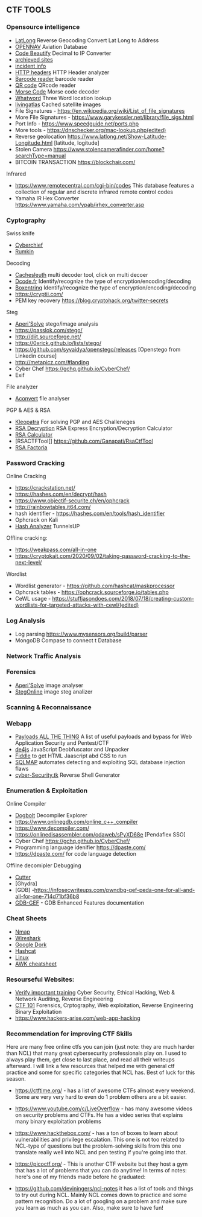## CTF TOOLS

### Opensource intelligence

- [LatLong](https://www.latlong.net/Show-Latitude-Longitude.html) Reverse Geocoding Convert Lat Long to Address  
- [OPENNAV](https://opennav.com/) Aviation Database  
- [Code Beautify](https://codebeautify.org/decimal-to-ip-converter) Decimal to IP Converter  
- [archieved sites](https://web.archive.org/)
- [incident info](https://blog.talosintelligence.com/)
- [HTTP headers](https://developer.mozilla.org/en-US/docs/Web/HTTP/Headers) HTTP Header analyzer
- [Barcode reader](https://online-barcode-reader.inliteresearch.com/) barcode reader 
- [QR code](https://merricx.github.io/qrazybox/) QRcode reader
- [Morse Code](https://morsecode.world/international/decoder/audio-decoder-adaptive.html) Morse code decoder
- [Whatword](https://what3words.com/)  Three Word location lookup 
- [livingatlas](https://livingatlas.arcgis.com/wayback/)  Cached satellite images
- File Signatures - https://en.wikipedia.org/wiki/List_of_file_signatures
- More File Signatures - https://www.garykessler.net/library/file_sigs.html
- Port Info - https://www.speedguide.net/ports.php
- More tools - https://dnschecker.org/mac-lookup.php(edited)
- Reverse geolocation https://www.latlong.net/Show-Latitude-Longitude.html [latitude, logitude]
- Stolen Camera https://www.stolencamerafinder.com/home?searchType=manual
- BITCOIN TRANSACTION https://blockchair.com/

Infrared 

- https://www.remotecentral.com/cgi-bin/codes This database features a collection of regular and discrete infrared remote control codes
- Yamaha IR Hex Converter https://www.yamaha.com/ypab/irhex_converter.asp

### Cyptography

Swiss knife
- [Cyberchief](https://cyberchef.io/)   
- [Rumkin](https://rumkin.com/)  

Decoding  
- [Cachesleuth](https://www.cachesleuth.com/) multi decoder tool, click on multi decoer  
- [Dcode.fr](https://www.dcode.fr/cipher-identifier) Identify/recognize the type of encryption/encoding/decoding  
- [Boxentrinq](https://www.boxentriq.com/code-breaking/cipher-identifier) Identify/recognize the type of encryption/encoding/decoding
- https://cryptii.com/
- PEM key recovery https://blog.cryptohack.org/twitter-secrets

Steg
- [Aperi'Solve](https://aperisolve.fr/) stego/image analysis
- https://passlok.com/stego/
- http://diit.sourceforge.net/
- https://0xrick.github.io/lists/stego/
- https://github.com/syvaidya/openstego/releases [Openstego from Linkedin course]
- http://metapicz.com/#landing
- Cyber Chef https://gchq.github.io/CyberChef/
- Exif


File analyzer
- [Aconvert](https://www.aconvert.com/analyze.html) file analyser  

PGP & AES & RSA
- [Kleopatra](https://apps.kde.org/en-gb/kleopatra/) For solving PGP and AES Challeneges  
- [RSA Decryption](https://www.cs.drexel.edu/~jpopyack/Courses/CSP/Fa17/notes/10.1_Cryptography/RSA_Express_EncryptDecrypt_v2.html) RSA Express Encryption/Decryption Calculator
- [RSA Calculator](https://www.cs.drexel.edu/~jpopyack/IntroCS/HW/RSAWorksheet.html) 
- [RSACTFTool[] https://github.com/Ganapati/RsaCtfTool
- [RSA Factoria](http://factordb.com/)

### Password Cracking

Online Cracking

- https://crackstation.net/
- https://hashes.com/en/decrypt/hash
- https://www.objectif-securite.ch/en/ophcrack
- http://rainbowtables.it64.com/
- hash identifier - https://hashes.com/en/tools/hash_identifier
- Ophcrack on Kali
- [Hash Analyzer](https://www.tunnelsup.com/hash-analyzer/) TunnelsUP

Offline cracking:    

- https://weakpass.com/all-in-one
- https://cryptokait.com/2020/09/02/taking-password-cracking-to-the-next-level/

Wordlist  

- Wordlist generator - https://github.com/hashcat/maskprocessor
- Ophcrack tables - https://ophcrack.sourceforge.io/tables.php
- CeWL usage - https://stuffjasondoes.com/2018/07/18/creating-custom-wordlists-for-targeted-attacks-with-cewl/(edited)

### Log Analysis 

- Log parsing https://www.mysensors.org/build/parser 
- MongoDB Compase to connect t Database

### Network Traffic Analysis



### Forensics

- [Aperi'Solve](https://www.aperisolve.com/) image analyser  
- [StegOnline](https://stegonline.georgeom.net/upload) image steg analizer  


### Scanning & Reconnaissance  


### Webapp

- [Payloads ALL THE THING](https://github.com/swisskyrepo/PayloadsAllTheThings/blob/a6eac592e1841ccf445775fa46a40eb64f376af5/NoSQL%20Injection/README.md) A list of useful payloads and bypass for Web Application Security and Pentest/CTF  
- [de4js](https://lelinhtinh.github.io/de4js/) JavaScript Deobfuscator and Unpacker  
- [Fiddle](https://jsfiddle.net/) to get HTML Jaascript abd CSS to run  
- [SQLMAP](https://github.com/sqlmapproject/sqlmap) automates  detecting and exploiting SQL database injection flaws  
- [cyber-Security.tk](https://cyber-security.tk/code/reverse-shell-generator/) Reverse Shell Generator


### Enumeration & Exploitation

Online Compiler  

- [Dogbolt](https://dogbolt.org/)  Decompiler Explorer 
- https://www.onlinegdb.com/online_c++_compiler
- https://www.decompiler.com/
- https://onlinedisassembler.com/odaweb/sPyXD68e [Pendaflex SSO]
- Cyber Chef https://gchq.github.io/CyberChef/
- Programming language idenifier https://dpaste.com/
- https://dpaste.com/ for code language detection

Offilne decomipler Debugging

- [Cutter](https://cutter.re/) 
- [Ghydra]
- [GDB] -https://infosecwriteups.com/pwndbg-gef-peda-one-for-all-and-all-for-one-714d71bf36b8
- [GDB-GEF](https://gef.readthedocs.io/en/master/) - GDB Enhanced Features documentation


### Cheat Sheets

- [Nmap]( https://www.stationx.net/nmap-cheat-sheet/)  
- [Wireshark]( https://cyberwarzone.com/wireshark-network-sniffing-cheat-sheet/)  
- [Google Dork]( https://ahrefs.com/blog/google-advanced-search-operators/)  
- [Hashcat](https://cheatsheet.haax.fr/passcracking-hashfiles/hashcat_cheatsheet/)  
- [Linux](https://images.linoxide.com/linux-cheat-sheet.pdf(edited))  
- [AWK cheatsheet](https://www.shortcutfoo.com/app/dojos/awk/cheatsheet)


### Resourseful Websites:

- [Verify important training](https://cyber-security.tk/categories/) Cyber Security, Ethical Hacking, Web & Network Auditing, Reverse Engineering
- [CTF 101](https://ctf101.org/) Forensics, Crptography, Web exploitation, Reverse Engineering Binary Exploitation  
- https://www.hackers-arise.com/web-app-hacking

### Recommendation for improving CTF Skills

Here are many free online ctfs you can join (just note: they are much harder than NCL) that many great cybersecurity professionals play on. I used to always play them, get close to last place, and read all their writeups afterward. I will link a few resources that helped me with general ctf practice and some for specific categories that NCL has. Best of luck for this season.
	
- https://ctftime.org/ - has a list of awesome CTFs almost every weekend. Some are very very hard to even do 1 problem others are a bit easier. 
	
- https://www.youtube.com/c/LiveOverflow - has many awesome videos on security problems and CTFs. He has a video series that explains many binary exploitation problems 
	
- https://www.hackthebox.com/ - has a ton of boxes to learn about vulnerabilities and privilege escalation. This one is not too related to NCL-type of questions but the problem-solving skills from this one translate really well into NCL and pen testing if you're going into that.  
	
- https://picoctf.org/ - This is another CTF website but they host a gym that has a lot of problems that you can do anytime!  In terms of notes: here's one of my friends made before he graduated: 
	
- https://github.com/deviningers/ncl-notes it has a list of tools and things to try out during NCL. Mainly NCL comes down to practice and some pattern recognition. Do a lot of googling on a problem and make sure you learn as much as you can. Also, make sure to have fun!
 


